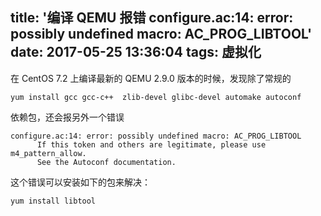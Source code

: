 title: '编译 QEMU 报错 configure.ac:14: error: possibly undefined macro: AC_PROG_LIBTOOL'
date: 2017-05-25 13:36:04
tags: 虚拟化
---

在 CentOS 7.2 上编译最新的 QEMU 2.9.0 版本的时候，发现除了常规的

```
yum install gcc gcc-c++  zlib-devel glibc-devel automake autoconf
```

依赖包，还会报另外一个错误

```
configure.ac:14: error: possibly undefined macro: AC_PROG_LIBTOOL
      If this token and others are legitimate, please use m4_pattern_allow.
      See the Autoconf documentation.
```

这个错误可以安装如下的包来解决：

```
yum install libtool
```